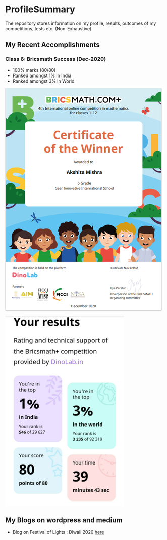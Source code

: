 # ProfileSummary

The repository stores information on my profile, results, outcomes of my competitions, tests etc. (Non-Exhaustive)

## My Recent Accomplishments

### Class 6: Bricsmath Success (Dec-2020)

- 100% marks (80/80)
- Ranked amongst 1% in India
- Ranked amongst 3% in World

![Image1](/images/Image1.png)

![Image2](/images/Image2.png)

## My Blogs on wordpress and medium

- Blog on Festival of Lights : Diwali 2020 [here](https://thinktoinnovate.wordpress.com/2020/12/15/happy-diwali-2020-festival-of-lights/)
